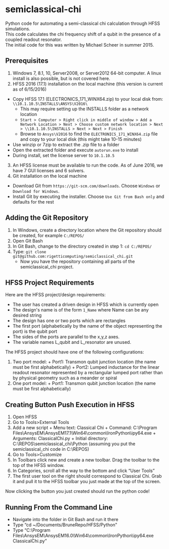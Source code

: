# semiclassical-chi
Python code for automating a semi-classical chi calculation through HFSS simulations.  
This code calculates the chi frequency shift of a qubit in the presence of a coupled readout resonator.  
The initial code for this was written by Michael Scheer in summer 2015.

## Prerequisites
1. Windows 7, 8.1, 10, Server2008, or Server2012 64-bit computer. A linux install is also possible, but is not covered here.
2. HFSS 2016 (17.1) installation on the local machine (this version is current as of 6/15/2016)
  + Copy HFSS 17.1 (ELECTRONICS_171_WINX64.zip) to your local disk from: `\\10.1.10.5\INSTALLS\ANSYS\V2016\`
    + This may require setting up the INSTALLS folder as a network location
    + `Start > Computer > Right click in middle of window > Add a Network Location > Next > Choose custom network location > Next > \\10.1.10.5\INSTALLS > Next > Next > Finish`
    + Browse to `Ansys\V2016` to find the `ELECTRONICS_171_WINX64.zip` file and copy to your local disk (this might take 10-15 minutes)
  + Use winzip or 7zip to extract the .zip file to a folder
  + Open the extracted folder and execute `autorun.exe` to install
  + During install, set the license server to `10.1.10.5`
3. An HFSS license must be available to run the code.  As of June 2016, we have 7 GUI licenses and 6 solvers.
4. Git installation on the local machine
  + Download Git from `https://git-scm.com/downloads`. Choose `Windows` or `Download for Windows`.
  + Install Git by executing the installer.  Choose `Use Git from Bash only` and defaults for the rest

## Adding the Git Repository   
1. In Windows, create a directory location where the Git repository should be created, for example `C:/REPOS/`
2. Open Git Bash
3. In Git Bash, change to the directory created in step 1: `cd C:/REPOS/`
4. Type: `git clone git@github.com:rigetticomputing/semiclassical_chi.git`
    + Now you have the repository containing all parts of the semiclassical_chi project.

## HFSS Project Requirements
  Here are the HFSS project/design requirements:
+ The user has created a driven design in HFSS which is currently open
+ The design's name is of the form `1_Name` where Name can be any desired string
+ The design has one or two ports which are rectangles
+ The first port (alphabetically by the name of the object representing the port) is the qubit port
+ The sides of the ports are parallel to the x,y,z axes.
+ The variable names L_qubit and L_resonator are unused.

The HFSS project should have one of the following configurations:
  1. Two port model:
    + Port1: Transmon qubit junction location (the name must be first alphabetically)
    + Port2: Lumped inductance for the linear readout resonator represented by a rectangular lumped port rather than by physical geometry such as a meander or spiral
  2. One port model:
    + Port1: Transmon qubit junction location (the name must be first alphabetically)

## Creating Button Push Execution in HFSS
  1. Open HFSS
  2. Go to Tools>External Tools
  3. Add a new script
    + Menu text: Classical Chi
    + Command: C:\Program Files\AnsysEM\AnsysEM17.1\Win64\common\IronPython\ipy64.exe
    + Arguments: ClassicalChi.py
    + Initial directory: C:\REPOS\semiclassical_chi\Python (assuming you put the semiclassical_chi code in C:\REPOS\)
  4. Go to Tools>Customize
  5. In Toolbars click new and create a new toolbar. Drag the toolbar to the top of the HFSS window.
  6. In Categories, scroll all the way to the bottom and click “User Tools”
  7. The first user tool on the right should correspond to Classical Chi. Grab it and pull it to the HFSS toolbar you just made at the top of the screen.

Now clicking the button you just created should run the python code!

## Running From the Command Line
+ Navigate into the folder in Git Bash and run it there
+ Type “cd ~/Documents/BruneRepo/HFSS/Python”
+ Type “C:\Program Files\AnsysEM\AnsysEM16.0\Win64\common\IronPython\ipy64.exe ClassicalChi.py”




